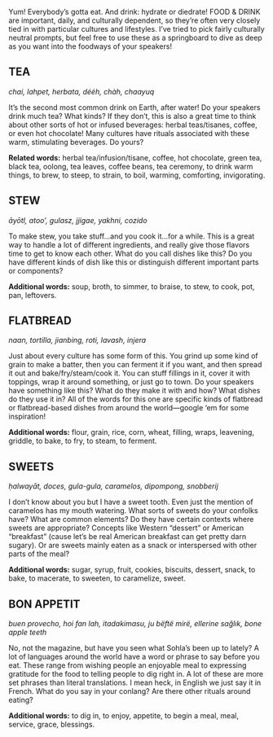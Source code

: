 Yum! Everybody’s gotta eat. And drink: hydrate or diedrate! FOOD & DRINK are important, daily, and culturally dependent, so they’re often very closely tied in with particular cultures and lifestyles. I’ve tried to pick fairly culturally neutral prompts, but feel free to use these as a springboard to dive as deep as you want into the foodways of your speakers!

## TEA

_chai, lahpet, herbata, dééh, chàh, chaayuq_

It’s the second most common drink on Earth, after water! Do your speakers drink much tea? What kinds? If they don’t, this is also a great time to think about other sorts of hot or infused beverages: herbal teas/tisanes, coffee, or even hot chocolate! Many cultures have rituals associated with these warm, stimulating beverages. Do yours?

**Related words:** herbal tea/infusion/tisane, coffee, hot chocolate, green tea, black tea, oolong, tea leaves, coffee beans, tea ceremony, to drink warm things, to brew, to steep, to strain, to boil, warming, comforting, invigorating.

## STEW

_āyōtl, atoo’, gulasz, jjigae, yakhni, cozido_

To make stew, you take stuff...and you cook it...for a while. This is a great way to handle a lot of different ingredients, and really give those flavors time to get to know each other. What do you call dishes like this? Do you have different kinds of dish like this or distinguish different important parts or components?

**Additional words:** soup, broth, to simmer, to braise, to stew, to cook, pot, pan, leftovers.

## FLATBREAD

_naan, tortilla, jianbing, roti, lavash, injera_

Just about every culture has some form of this. You grind up some kind of grain to make a batter, then you can ferment it if you want, and then spread it out and bake/fry/steam/cook it. You can stuff fillings in it, cover it with toppings, wrap it around something, or just go to town. Do your speakers have something like this? What do they make it with and how? What dishes do they use it in? All of the words for this one are specific kinds of flatbread or flatbread-based dishes from around the world—google ‘em for some inspiration!

**Additional words:** flour, grain, rice, corn, wheat, filling, wraps, leavening, griddle, to bake, to fry, to steam, to ferment.

## SWEETS

_ḥalwayāt, doces, gula-gula, caramelos, dipompong, snobberij_

I don’t know about you but I have a sweet tooth. Even just the mention of caramelos has my mouth watering. What sorts of sweets do your confolks have? What are common elements? Do they have certain contexts where sweets are appropriate? Concepts like Western “dessert” or American “breakfast” (cause let’s be real American breakfast can get pretty darn sugary). Or are sweets mainly eaten as a snack or interspersed with other parts of the meal?

**Additional words:** sugar, syrup, fruit, cookies, biscuits, dessert, snack, to bake, to macerate, to sweeten, to caramelize, sweet.

## BON APPETIT

_buen provecho, hoi fan lah, itadakimasu, ju bëftë mirë, ellerine sağlık, bone apple teeth_

No, not the magazine, but have you seen what Sohla’s been up to lately? A lot of languages around the world have a word or phrase to say before you eat. These range from wishing people an enjoyable meal to expressing gratitude for the food to telling people to dig right in. A lot of these are more set phrases than literal translations. I mean heck, in English we just say it in French. What do you say in your conlang? Are there other rituals around eating?

**Additional words:** to dig in, to enjoy, appetite, to begin a meal, meal, service, grace, blessings.
